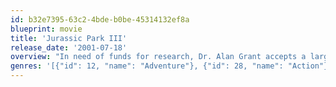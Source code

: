 ```yaml
---
id: b32e7395-63c2-4bde-b0be-45314132ef8a
blueprint: movie
title: 'Jurassic Park III'
release_date: '2001-07-18'
overview: "In need of funds for research, Dr. Alan Grant accepts a large sum of money to accompany Paul and Amanda Kirby on an aerial tour of the infamous Isla Sorna. It isn't long before all hell breaks loose and the stranded wayfarers must fight for survival as a host of new -- and even more deadly -- dinosaurs try to make snacks of them."
genres: '[{"id": 12, "name": "Adventure"}, {"id": 28, "name": "Action"}, {"id": 53, "name": "Thriller"}, {"id": 878, "name": "Science Fiction"}]'
---
```

